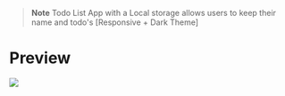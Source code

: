 > **Note** Todo List App with a Local storage allows users to keep their name and todo's [Responsive + Dark Theme]

<h1>Preview</h1> 
<img src="https://user-images.githubusercontent.com/109925130/188619350-1cc41872-8ffa-42af-a6d9-972fbee0b837.gif"></img>
